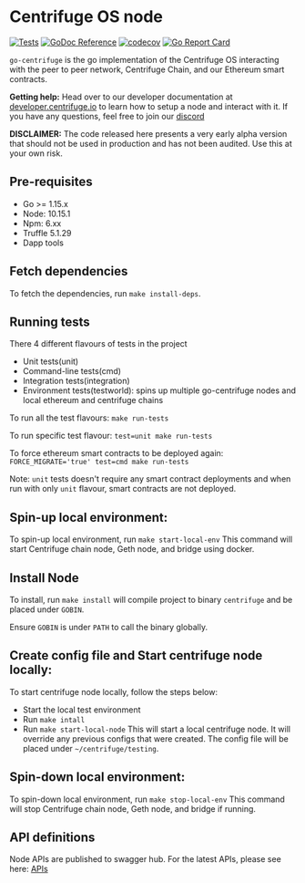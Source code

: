 # Centrifuge OS node 

[![Tests](https://github.com/centrifuge/go-centrifuge/actions/workflows/tests.yml/badge.svg?branch=develop)](https://github.com/centrifuge/go-centrifuge/actions/workflows/tests.yml)
[![GoDoc Reference](https://godoc.org/github.com/centrifuge/go-centrifuge?status.svg)](https://godoc.org/github.com/centrifuge/go-centrifuge)
[![codecov](https://codecov.io/gh/centrifuge/go-centrifuge/branch/develop/graph/badge.svg)](https://codecov.io/gh/centrifuge/go-centrifuge)
[![Go Report Card](https://goreportcard.com/badge/github.com/centrifuge/go-centrifuge)](https://goreportcard.com/report/github.com/centrifuge/go-centrifuge)

`go-centrifuge` is the go implementation of the Centrifuge OS interacting with the peer to peer network, Centrifuge Chain, and our Ethereum smart contracts. 

**Getting help:** Head over to our developer documentation at [developer.centrifuge.io](http://developer.centrifuge.io) to learn how to setup a node and interact with it. If you have any questions, feel free to join our [discord](https://centrifuge.io/discord) 

**DISCLAIMER:** The code released here presents a very early alpha version that should not be used in production and has not been audited. Use this at your own risk.

## Pre-requisites
- Go >= 1.15.x
- Node: 10.15.1
- Npm: 6.xx
- Truffle 5.1.29
- Dapp tools

## Fetch dependencies
To fetch the dependencies, run `make install-deps`.

## Running tests
There 4 different flavours of tests in the project
- Unit tests(unit)
- Command-line tests(cmd)
- Integration tests(integration)
- Environment tests(testworld): spins up multiple go-centrifuge nodes and local ethereum and centrifuge chains

To run all the test flavours: `make run-tests`

To run specific test flavour: `test=unit make run-tests`

To force ethereum smart contracts to be deployed again: `FORCE_MIGRATE='true' test=cmd make run-tests`

Note: `unit` tests doesn't require any smart contract deployments and when run with only `unit` flavour, smart contracts are not deployed.

## Spin-up local environment:
To spin-up local environment, run `make start-local-env`
This command will start Centrifuge chain node, Geth node, and bridge using docker.

## Install Node
To install, run `make install` will compile project to binary `centrifuge` and be placed under `GOBIN`.

Ensure `GOBIN` is under `PATH` to call the binary globally.

## Create config file and Start centrifuge node locally:
To start centrifuge node locally, follow the steps below:
- Start the local test environment
- Run `make intall`
- Run `make start-local-node`
This will start a local centrifuge node. It will override any previous configs that were created. The config file will be placed under `~/centrifuge/testing`.
  
## Spin-down local environment:
To spin-down local environment, run `make stop-local-env`
This command will stop Centrifuge chain node, Geth node, and bridge if running.

## API definitions
Node APIs are published to swagger hub. 
For the latest APIs, please see here: [APIs](https://app.swaggerhub.com/apis/centrifuge.io/cent-node/)

